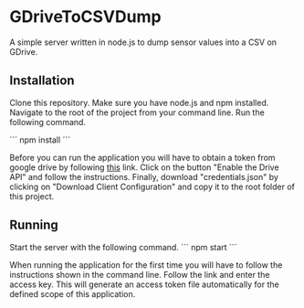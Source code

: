 # GDriveToCSVDump
A simple server written in node.js to dump sensor values into a CSV on GDrive. 

## Installation
Clone this repository. Make sure you have node.js and npm installed. Navigate to the root of the project from your command line. Run the following command.

´´´
npm install
´´´

Before you can run the application you will have to obtain a token from google drive by following [this](https://developers.google.com/drive/api/v3/quickstart/nodejs) link. Click on the button "Enable the Drive API" and follow the instructions. Finally, download "credentials.json" by clicking on "Download Client Configuration" and copy it to the root folder of this project.


## Running 
Start the server with the following command. 
´´´
npm start
´´´

When running the application for the first time you will have to follow the instructions shown in the command line. Follow the link and enter the access key. This will generate an access token file automatically for the defined scope of this application.

